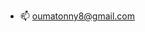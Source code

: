 
- 📫 oumatonny8@gmail.com

<!---
OumaTo/OumaTo is a ✨ special ✨ repository because its `README.md` (this file) appears on your GitHub profile.
You can click the Preview link to take a look at your changes.
--->
